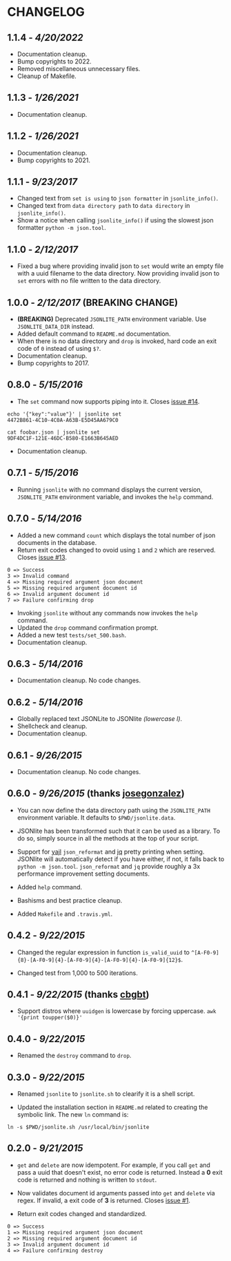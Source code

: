 CHANGELOG
=========

## 1.1.4 - *4/20/2022*

- Documentation cleanup.
- Bump copyrights to 2022.
- Removed miscellaneous unnecessary files.
- Cleanup of Makefile.

## 1.1.3 - *1/26/2021*

- Documentation cleanup.

## 1.1.2 - *1/26/2021*

- Documentation cleanup.
- Bump copyrights to 2021.

## 1.1.1 - *9/23/2017*

- Changed text from `set is using` to `json formatter` in `jsonlite_info()`.
- Changed text from `data directory path` to `data directory` in `jsonlite_info()`.
- Show a notice when calling `jsonlite_info()` if using the slowest json formatter `python -m json.tool`.

## 1.1.0 - *2/12/2017*

- Fixed a bug where providing invalid json to `set` would write an empty file with a uuid filename to the data directory. Now providing invalid json to `set` errors with no file written to the data directory.

## 1.0.0 - *2/12/2017* **(BREAKING CHANGE)**

- **(BREAKING)** Deprecated `JSONLITE_PATH` environment variable. Use `JSONLITE_DATA_DIR` instead.
- Added default command to `README.md` documentation.
- When there is no data directory and `drop` is invoked, hard code an exit code of `0` instead of using `$?`.
- Documentation cleanup.
- Bump copyrights to 2017.

## 0.8.0 - *5/15/2016*

- The `set` command now supports piping into it. Closes [issue #14](https://github.com/nodesocket/jsonlite/issues/14).

````
echo '{"key":"value"}' | jsonlite set
4472B861-4C10-4C0A-A63B-E5D45AA679C0
````
````
cat foobar.json | jsonlite set
9DF4DC1F-121E-46DC-B580-E1663B645AED
````

- Documentation cleanup.

## 0.7.1 - *5/15/2016*

- Running `jsonlite` with no command displays the current version, `JSONLITE_PATH` environment variable, and invokes the `help` command.

## 0.7.0 - *5/14/2016*

- Added a new command `count` which displays the total number of json documents in the database.
- Return exit codes changed to ovoid using `1` and `2` which are reserved. Closes [issue #13](https://github.com/nodesocket/jsonlite/issues/13).

````
0 => Success
3 => Invalid command
4 => Missing required argument json document
5 => Missing required argument document id
6 => Invalid argument document id
7 => Failure confirming drop
````

- Invoking `jsonlite` without any commands now invokes the `help` command.
- Updated the `drop` command confirmation prompt.
- Added a new test `tests/set_500.bash`.
- Documentation cleanup.

## 0.6.3 - *5/14/2016*

- Documentation cleanup. No code changes.

## 0.6.2 - *5/14/2016*

- Globally replaced text JSONLite to JSONlite *(lowercase l)*.
- Shellcheck and cleanup.
- Documentation cleanup.

## 0.6.1 - *9/26/2015*

- Documentation cleanup. No code changes. 

## 0.6.0 - *9/26/2015* (thanks [josegonzalez](https://github.com/josegonzalez))

- You can now define the data directory path using the `JSONLITE_PATH` environment variable. It defaults to `$PWD/jsonlite.data`.

- JSONlite has been transformed such that it can be used as a library. To do so, simply source in all the methods at the top of your script.

- Support for [yajl](http://lloyd.github.io/yajl/) `json_reformat` and [jq](https://github.com/stedolan/jq) pretty printing when setting. JSONlite will automatically detect if you have either, if not, it falls back to `python -m json.tool`. `json_reformat` and `jq` provide roughly a 3x performance improvement setting documents.

- Added `help` command.

- Bashisms and best practice cleanup.

- Added `Makefile` and `.travis.yml`.

## 0.4.2 - *9/22/2015*

- Changed the regular expression in function `is_valid_uuid` to `^[A-F0-9]{8}-[A-F0-9]{4}-[A-F0-9]{4}-[A-F0-9]{4}-[A-F0-9]{12}$`.

- Changed test from 1,000 to 500 iterations.

## 0.4.1 - *9/22/2015* (thanks [cbgbt](https://github.com/cbgbt))

- Support distros where `uuidgen` is lowercase by forcing uppercase. `awk '{print toupper($0)}'`

## 0.4.0 - *9/22/2015*

- Renamed the `destroy` command to `drop`.

## 0.3.0 - *9/22/2015*

- Renamed `jsonlite` to `jsonlite.sh` to clearify it is a shell script.

- Updated the installation section in `README.md` related to creating the symbolic link. The new `ln` command is:

````
ln -s $PWD/jsonlite.sh /usr/local/bin/jsonlite
````

## 0.2.0 - *9/21/2015*

- `get` and `delete` are now idempotent. For example, if you call `get` and pass a uuid that doesn't exist, no error code is returned. Instead a **0** exit code is returned and nothing is written to `stdout`.

- Now validates document id arguments passed into `get` and `delete` via regex. If invalid, a exit code of **3** is returned. Closes [issue #1](https://github.com/nodesocket/jsonlite/issues/1).

- Return exit codes changed and standardized. 

````
0 => Success
1 => Missing required argument json document
2 => Missing required argument document id
3 => Invalid argument document id
4 => Failure confirming destroy
````
